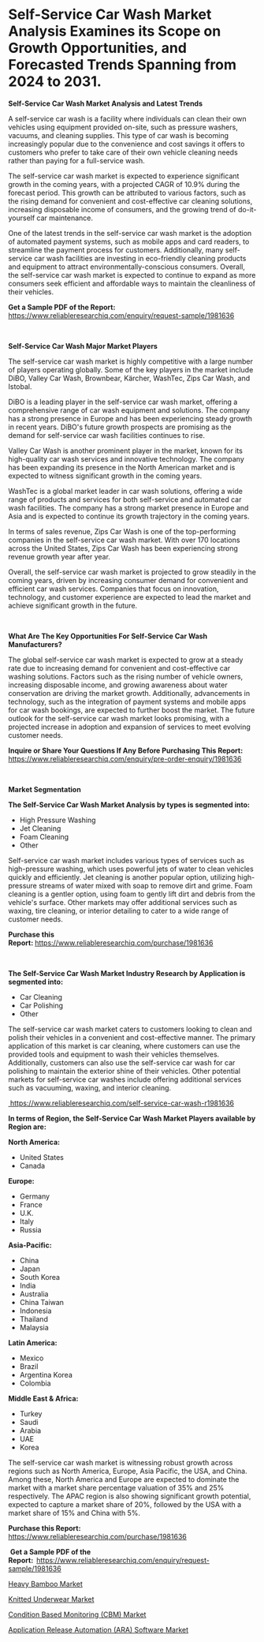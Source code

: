 <p><h1>Self-Service Car Wash Market Analysis Examines its Scope on Growth Opportunities, and Forecasted Trends Spanning from 2024 to 2031.</h1></p><p><strong>Self-Service Car Wash Market Analysis and Latest Trends</strong></p>
<p><p>A self-service car wash is a facility where individuals can clean their own vehicles using equipment provided on-site, such as pressure washers, vacuums, and cleaning supplies. This type of car wash is becoming increasingly popular due to the convenience and cost savings it offers to customers who prefer to take care of their own vehicle cleaning needs rather than paying for a full-service wash.</p><p>The self-service car wash market is expected to experience significant growth in the coming years, with a projected CAGR of 10.9% during the forecast period. This growth can be attributed to various factors, such as the rising demand for convenient and cost-effective car cleaning solutions, increasing disposable income of consumers, and the growing trend of do-it-yourself car maintenance.</p><p>One of the latest trends in the self-service car wash market is the adoption of automated payment systems, such as mobile apps and card readers, to streamline the payment process for customers. Additionally, many self-service car wash facilities are investing in eco-friendly cleaning products and equipment to attract environmentally-conscious consumers. Overall, the self-service car wash market is expected to continue to expand as more consumers seek efficient and affordable ways to maintain the cleanliness of their vehicles.</p></p>
<p><strong>Get a Sample PDF of the Report:&nbsp;</strong> <a href="https://www.reliableresearchiq.com/enquiry/request-sample/1981636">https://www.reliableresearchiq.com/enquiry/request-sample/1981636</a></p>
<p>&nbsp;</p>
<p><strong>Self-Service Car Wash Major Market Players</strong></p>
<p><p>The self-service car wash market is highly competitive with a large number of players operating globally. Some of the key players in the market include DiBO, Valley Car Wash, Brownbear, Kärcher, WashTec, Zips Car Wash, and Istobal.</p><p>DiBO is a leading player in the self-service car wash market, offering a comprehensive range of car wash equipment and solutions. The company has a strong presence in Europe and has been experiencing steady growth in recent years. DiBO's future growth prospects are promising as the demand for self-service car wash facilities continues to rise.</p><p>Valley Car Wash is another prominent player in the market, known for its high-quality car wash services and innovative technology. The company has been expanding its presence in the North American market and is expected to witness significant growth in the coming years.</p><p>WashTec is a global market leader in car wash solutions, offering a wide range of products and services for both self-service and automated car wash facilities. The company has a strong market presence in Europe and Asia and is expected to continue its growth trajectory in the coming years.</p><p>In terms of sales revenue, Zips Car Wash is one of the top-performing companies in the self-service car wash market. With over 170 locations across the United States, Zips Car Wash has been experiencing strong revenue growth year after year.</p><p>Overall, the self-service car wash market is projected to grow steadily in the coming years, driven by increasing consumer demand for convenient and efficient car wash services. Companies that focus on innovation, technology, and customer experience are expected to lead the market and achieve significant growth in the future.</p></p>
<p>&nbsp;</p>
<p><strong>What Are The Key Opportunities For Self-Service Car Wash Manufacturers?</strong></p>
<p><p>The global self-service car wash market is expected to grow at a steady rate due to increasing demand for convenient and cost-effective car washing solutions. Factors such as the rising number of vehicle owners, increasing disposable income, and growing awareness about water conservation are driving the market growth. Additionally, advancements in technology, such as the integration of payment systems and mobile apps for car wash bookings, are expected to further boost the market. The future outlook for the self-service car wash market looks promising, with a projected increase in adoption and expansion of services to meet evolving customer needs.</p></p>
<p><strong>Inquire or Share Your Questions If Any Before Purchasing This Report:</strong> <a href="https://www.reliableresearchiq.com/enquiry/pre-order-enquiry/1981636">https://www.reliableresearchiq.com/enquiry/pre-order-enquiry/1981636</a></p>
<p>&nbsp;</p>
<p><strong>Market Segmentation</strong></p>
<p><strong>The Self-Service Car Wash Market Analysis by types is segmented into:</strong></p>
<p><ul><li>High Pressure Washing</li><li>Jet Cleaning</li><li>Foam Cleaning</li><li>Other</li></ul></p>
<p><p>Self-service car wash market includes various types of services such as high-pressure washing, which uses powerful jets of water to clean vehicles quickly and efficiently. Jet cleaning is another popular option, utilizing high-pressure streams of water mixed with soap to remove dirt and grime. Foam cleaning is a gentler option, using foam to gently lift dirt and debris from the vehicle's surface. Other markets may offer additional services such as waxing, tire cleaning, or interior detailing to cater to a wide range of customer needs.</p></p>
<p><strong>Purchase this Report:&nbsp;</strong><a href="https://www.reliableresearchiq.com/purchase/1981636">https://www.reliableresearchiq.com/purchase/1981636</a></p>
<p>&nbsp;</p>
<p><strong>The Self-Service Car Wash Market Industry Research by Application is segmented into:</strong></p>
<p><ul><li>Car Cleaning</li><li>Car Polishing</li><li>Other</li></ul></p>
<p><p>The self-service car wash market caters to customers looking to clean and polish their vehicles in a convenient and cost-effective manner. The primary application of this market is car cleaning, where customers can use the provided tools and equipment to wash their vehicles themselves. Additionally, customers can also use the self-service car wash for car polishing to maintain the exterior shine of their vehicles. Other potential markets for self-service car washes include offering additional services such as vacuuming, waxing, and interior cleaning.</p></p>
<p><a href="https://www.reliableresearchiq.com/self-service-car-wash-r1981636">&nbsp;https://www.reliableresearchiq.com/self-service-car-wash-r1981636</a></p>
<p><strong>In terms of Region, the Self-Service Car Wash Market Players available by Region are:</strong></p>
<p>
    <p> <strong> North America: </strong>
        <ul>
            <li>United States</li>
            <li>Canada</li>
        </ul>
        </p> 
    <p> <strong> Europe: </strong>
        <ul>
            <li>Germany</li>
            <li>France</li>
            <li>U.K.</li>
            <li>Italy</li>
            <li>Russia</li>
        </ul>
        </p> 
    <p> <strong> Asia-Pacific: </strong>
        <ul>
            <li>China</li>
            <li>Japan</li>
            <li>South Korea</li>
            <li>India</li>
            <li>Australia</li>
            <li>China Taiwan</li>
            <li>Indonesia</li>
            <li>Thailand</li>
            <li>Malaysia</li>
        </ul>
        </p> 
    <p> <strong> Latin America: </strong>
        <ul>
            <li>Mexico</li>
            <li>Brazil</li>
            <li>Argentina Korea</li>
            <li>Colombia</li>
        </ul>
        </p> 
    <p> <strong> Middle East & Africa: </strong>
        <ul>
            <li>Turkey</li>
            <li>Saudi</li>
            <li>Arabia</li>
            <li>UAE</li>
            <li>Korea</li>
        </ul>
    </p>
    </p>
<p><p>The self-service car wash market is witnessing robust growth across regions such as North America, Europe, Asia Pacific, the USA, and China. Among these, North America and Europe are expected to dominate the market with a market share percentage valuation of 35% and 25% respectively. The APAC region is also showing significant growth potential, expected to capture a market share of 20%, followed by the USA with a market share of 15% and China with 5%.</p></p>
<p><strong>Purchase this Report: </strong><a href="https://www.reliableresearchiq.com/purchase/1981636">https://www.reliableresearchiq.com/purchase/1981636</a></p>
<p>&nbsp;<strong>Get a Sample PDF of the Report:&nbsp;&nbsp;</strong><a href="https://www.reliableresearchiq.com/enquiry/request-sample/1981636">https://www.reliableresearchiq.com/enquiry/request-sample/1981636</a></p>
<p><strong></strong></p>
<p><p><a href="https://medium.com/@sallyselcenk46/evaluating-global-heavy-bamboo-market-trends-and-growth-opportunities-by-region-type-cold-ba78a81f73ed">Heavy Bamboo Market</a></p><p><a href="https://medium.com/@neilrogers69/global-knitted-underwear-market-by-product-type-by-application-by-region-and-companies-industry-8954e25a8309">Knitted Underwear Market</a></p><p><a href="https://github.com/avakerr6577/Market-Research-Report-List-1/blob/main/condition-based-monitoring-cbm-market.md">Condition Based Monitoring (CBM) Market</a></p><p><a href="https://github.com/courtnhaw34343/Market-Research-Report-List-1/blob/main/application-release-automation-ara-software-market.md">Application Release Automation (ARA) Software Market</a></p></p>